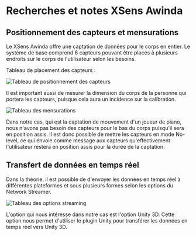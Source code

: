 # Recherches et notes XSens Awinda

## Positionnement des capteurs et mensurations

Le XSens Awinda offre une captation de données pour le corps en entier. Le système de base comprend 6 capteurs pouvant être placés à plusieurs endroits sur le corps de l'utilisateur selon les besoins.

Tableau de placement des capteurs :

![Tableau de positionnement des capteurs](../Images/tableau_positionnement_xsens_awinda.JPG)

Il est important aussi de mesurer la dimension du corps de la personne qui portera les capteurs, puisque cela aura un incidence sur la calibration.

![Tableau des mensurations](../Images/tableau_mensurations_xsens_awinda.JPG)

Dans notre cas, qui est la captation de mouvement d'un joueur de piano, nous n'avons pas besoin des capteurs pour le bas du corps puisqu'il sera en position assis. Il est donc possible de mettre les capteurs en mode No-level, ce qui envoie comme message aux capteurs qu'effectivement l'utilisateur restera en position assis pour la durée de la captation. 

## Transfert de données en temps réel

Dans la théorie, il est possible de d'envoyer les données en temps réel à différentes plateformes et sous plusieurs formes selon les options du Network Streamer.

![Tableau des options streaming](../Images/tableau_options_streamer.JPG)

L'option qui nous intéresse dans notre cas est l'option Unity 3D. Cette option nous permet d'utiliser le plugin Unity pour transférer les données en temps réel vers Unity 3D.